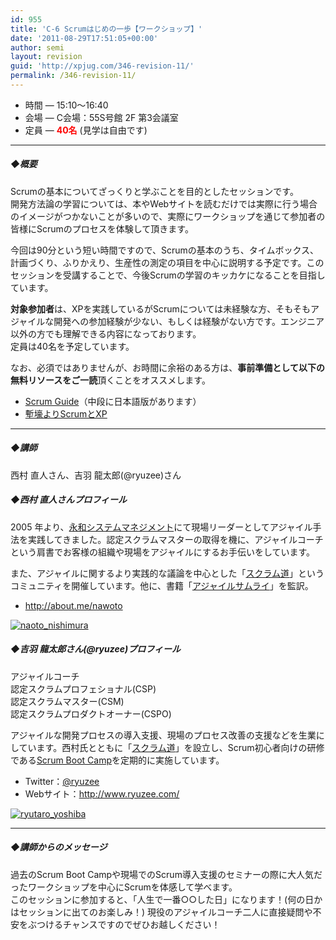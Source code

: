 ```yaml
---
id: 955
title: 'C-6 Scrumはじめの一歩【ワークショップ】'
date: '2011-08-29T17:51:05+00:00'
author: semi
layout: revision
guid: 'http://xpjug.com/346-revision-11/'
permalink: /346-revision-11/
---
```


- 時間 — 15:10～16:40
- 会場 — C会場：55S号館 2F 第3会議室
- 定員 — **<font color="red">40名</font>** (見学は自由です)

---

##### ◆概要

Scrumの基本についてざっくりと学ぶことを目的としたセッションです。  
開発方法論の学習については、本やWebサイトを読むだけでは実際に行う場合のイメージがつかないことが多いので、実際にワークショップを通じて参加者の皆様にScrumのプロセスを体験して頂きます。

今回は90分という短い時間ですので、Scrumの基本のうち、タイムボックス、計画づくり、ふりかえり、生産性の測定の項目を中心に説明する予定です。このセッションを受講することで、今後Scrumの学習のキッカケになることを目指しています。

**対象参加者**は、XPを実践しているがScrumについては未経験な方、そもそもアジャイルな開発への参加経験が少ない、もしくは経験がない方です。エンジニア以外の方でも理解できる内容になっております。  
定員は40名を予定しています。

なお、必須ではありませんが、お時間に余裕のある方は、**事前準備として以下の無料リソースをご一読**頂くことをオススメします。

- [Scrum Guide](http://www.scrum.org/scrumguides/)（中段に日本語版があります）
- [塹壕よりScrumとXP](http://www.infoq.com/jp/minibooks/scrum-xp-from-the-trenches)

---

##### ◆講師

西村 直人さん、吉羽 龍太郎(@ryuzee)さん

##### ◆西村 直人さんプロフィール

2005 年より、[永和システムマネジメント](http://www.esm.co.jp/)にて現場リーダーとしてアジャイル手法を実践してきました。認定スクラムマスターの取得を機に、アジャイルコーチという肩書でお客様の組織や現場をアジャイルにするお手伝いをしています。

また、アジャイルに関するより実践的な議論を中心とした「[スクラム道](http://ja-jp.facebook.com/TaoOfScrum)」というコミュニティを開催しています。他に、書籍「[アジャイルサムライ](http://www.amazon.co.jp/dp/4274068560)」を監訳。

- <http://about.me/nawoto>

[![](http://xpjug.com/wp-content/uploads/2011/08/naoto_nishimura-150x150.jpg "naoto_nishimura")](http://xpjug.com/wp-content/uploads/2011/08/naoto_nishimura.jpg)

##### ◆吉羽 龍太郎さん(@ryuzee)プロフィール

アジャイルコーチ  
認定スクラムプロフェショナル(CSP)  
認定スクラムマスター(CSM)  
認定スクラムプロダクトオーナー(CSPO)

アジャイルな開発プロセスの導入支援、現場のプロセス改善の支援などを生業にしています。西村氏とともに「[スクラム道](http://ja-jp.facebook.com/TaoOfScrum)」を設立し、Scrum初心者向けの研修である[Scrum Boot Camp](http://www.ryuzee.com/contents/blog/4151)を定期的に実施しています。

- Twitter：[@ryuzee](http://twitter.com/#!/ryuzee)
- Webサイト：<http://www.ryuzee.com/>

[![](http://xpjug.com/wp-content/uploads/2011/08/ryutaro_yoshiba-150x147.jpg "ryutaro_yoshiba")](http://xpjug.com/wp-content/uploads/2011/08/ryutaro_yoshiba.jpg)

---

##### ◆講師からのメッセージ

過去のScrum Boot Campや現場でのScrum導入支援のセミナーの際に大人気だったワークショップを中心にScrumを体感して学べます。  
このセッションに参加すると、「人生で一番○○した日」になります！(何の日かはセッションに出てのお楽しみ！) 現役のアジャイルコーチ二人に直接疑問や不安をぶつけるチャンスですのでぜひお越しください！